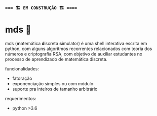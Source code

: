### `=== 🏗️ EM CONSTRUÇÃO 🏗️ ====`
# mds 🙏

mds (**m**atemática **d**iscreta **s**imulator) é uma shell interativa escrita em python, com alguns algoritmos recorrentes relacionados com teoria dos números e criptografia RSA, com objetivo de auxiliar estudantes no processo de aprendizado de matemática discreta.

funcionalidades:
- fatoração 
- exponenciação simples ou com módulo
- suporte pra inteiros de tamanho arbitrário

requerimentos:
- python >3.6
